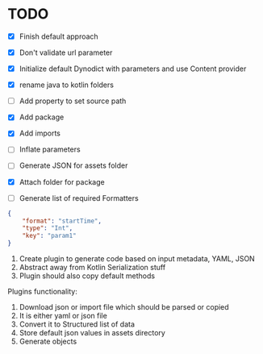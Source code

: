 # TODO

- [x] Finish default approach
- [x] Don't validate url parameter
- [x] Initialize default Dynodict with parameters and use Content provider
- [x] rename java to kotlin folders
- [ ] Add property to set source path
- [x] Add package
- [x] Add imports
- [ ] Inflate parameters 
- [ ] Generate JSON for assets folder
- [x] Attach folder for package
- [ ] Generate list of required  Formatters 


```json
{
    "format": "startTime",
    "type": "Int",
    "key": "param1"
}
```

1. Create plugin to generate code based on input metadata, YAML, JSON
2. Abstract away from Kotlin Serialization stuff
3. Plugin should also copy default methods

Plugins functionality:

1. Download json or import file which should be parsed or copied
2. It is either yaml or json file
3. Convert it to Structured list of data
4. Store default json values in assets directory
5. Generate objects 
